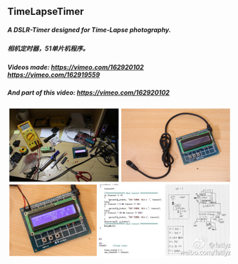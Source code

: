## TimeLapseTimer

##### A DSLR-Timer designed for Time-Lapse photography.
##### 相机定时器，51单片机程序。

##### Videos made: https://vimeo.com/162920102 https://vimeo.com/162919559
##### And part of this video: https://vimeo.com/162920102

![Main picture](picture.jpg)
